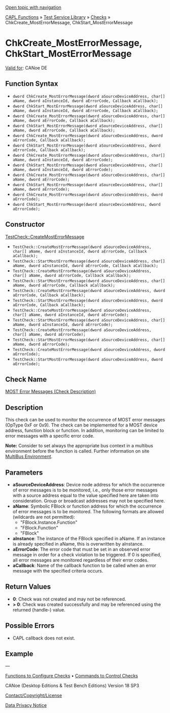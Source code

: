 [Open topic with navigation](../../../../../CANoeDEFamily.htm#Topics/CAPLFunctions/Test/Functions/CAPLfunctionChkCreateMostErrorMessage.md)

[CAPL Functions](../../CAPLfunctions.md) » [Test Service Library](../CAPLfunctionsTSLOverview.md) » [Checks](../CAPLfunctionsTSLCheckOverview.md) » ChkCreate_MostErrorMessage, ChkStart_MostErrorMessage

# ChkCreate_MostErrorMessage, ChkStart_MostErrorMessage

[Valid for](../../../Shared/FeatureAvailability.md): CANoe DE

## Function Syntax

- `dword ChkCreate_MostErrorMessage(dword aSourceDeviceAddress, char[] aName, dword aInstanceId, dword aErrorCode, Callback aCallback);`
- `dword ChkStart_MostErrorMessage(dword aSourceDeviceAddress, char[] aName, dword aInstanceId, dword aErrorCode, Callback aCallback);`
- `dword ChkCreate_MostErrorMessage(dword aSourceDeviceAddress, char[] aName, dword aErrorCode, Callback aCallback);`
- `dword ChkStart_MostErrorMessage(dword aSourceDeviceAddress, char[] aName, dword aErrorCode, Callback aCallback);`
- `dword ChkCreate_MostErrorMessage(dword aSourceDeviceAddress, dword aErrorCode, Callback aCallback);`
- `dword ChkStart_MostErrorMessage(dword aSourceDeviceAddress, dword aErrorCode, Callback aCallback);`
- `dword ChkCreate_MostErrorMessage(dword aSourceDeviceAddress, char[] aName, dword aInstanceId, dword aErrorCode);`
- `dword ChkStart_MostErrorMessage(dword aSourceDeviceAddress, char[] aName, dword aInstanceId, dword aErrorCode);`
- `dword ChkCreate_MostErrorMessage(dword aSourceDeviceAddress, char[] aName, dword aErrorCode);`
- `dword ChkStart_MostErrorMessage(dword aSourceDeviceAddress, char[] aName, dword aErrorCode);`
- `dword ChkCreate_MostErrorMessage(dword aSourceDeviceAddress, dword aErrorCode);`
- `dword ChkStart_MostErrorMessage(dword aSourceDeviceAddress, dword aErrorCode);`

## Constructor

[TestCheck::CreateMostErrorMessage](../../../Shared/CAPL/General/ClassesAndObjects.md)

- `TestCheck::CreateMostErrorMessage(dword aSourceDeviceAddress, char[] aName, dword aInstanceId, dword aErrorCode, Callback aCallback);`
- `TestCheck::StartMostErrorMessage(dword aSourceDeviceAddress, char[] aName, dword aInstanceId, dword aErrorCode, Callback aCallback);`
- `TestCheck::CreateMostErrorMessage(dword aSourceDeviceAddress, char[] aName, dword aErrorCode, Callback aCallback);`
- `TestCheck::StartMostErrorMessage(dword aSourceDeviceAddress, char[] aName, dword aErrorCode, Callback aCallback);`
- `TestCheck::CreateMostErrorMessage(dword aSourceDeviceAddress, dword aErrorCode, Callback aCallback);`
- `TestCheck::StartMostErrorMessage(dword aSourceDeviceAddress, dword aErrorCode, Callback aCallback);`
- `TestCheck::CreateMostErrorMessage(dword aSourceDeviceAddress, char[] aName, dword aInstanceId, dword aErrorCode);`
- `TestCheck::StartMostErrorMessage(dword aSourceDeviceAddress, char[] aName, dword aInstanceId, dword aErrorCode);`
- `TestCheck::CreateMostErrorMessage(dword aSourceDeviceAddress, char[] aName, dword aErrorCode);`
- `TestCheck::StartMostErrorMessage(dword aSourceDeviceAddress, char[] aName, dword aErrorCode);`
- `TestCheck::CreateMostErrorMessage(dword aSourceDeviceAddress, dword aErrorCode);`
- `TestCheck::StartMostErrorMessage(dword aSourceDeviceAddress, dword aErrorCode);`

## Check Name

[MOST Error Messages (Check Description)](../../../TestCommands/CheckDescriptions/CDMOSTErrorMessages.md)

## Description

This check can be used to monitor the occurrence of MOST error messages (OpType 0xF or 0x9). The check can be implemented for a MOST device address, function block or function. In addition, monitoring can be limited to error messages with a specific error code.

**Note:** Consider to set always the appropriate bus context in a multibus environment before the function is called. Further information on site [MultiBus Environment](../../../Shared/CAPL/General/TestMultiBusEnvironment.md).

## Parameters

- **aSourceDeviceAddress**: Device node address for which the occurrence of error messages is to be monitored, i.e., only those error messages with a source address equal to the value specified here are taken into consideration. Group or broadcast addresses may not be specified here.
- **aName**: Symbolic FBlock or function address for which the occurrence of error messages is to be monitored. The following formats are allowed (wildcards are not permitted):
  - "FBlock.Instance.Function"
  - "FBlock.Function"
  - "FBlock"
- **aInstance**: The instance of the FBlock specified in aName. If an instance is already specified in aName, this is overwritten by aInstance.
- **aErrorCode**: The error code that must be set in an observed error message in order for a check violation to be triggered. If 0 is specified, all error messages are monitored regardless of their error codes.
- **aCallback**: Name of the callback function to be called when an error message with the specified criteria occurs.

## Return Values

- **0**: Check was not created and may not be referenced.
- **> 0**: Check was created successfully and may be referenced using the returned (handle-) value.

## Possible Errors

- CAPL callback does not exist.

## Example

—

[Functions to Configure Checks](../CAPLfunctionsTSLConfigurationFunctions.md) • [Commands to Control Checks](../CAPLfunctionsTSLCheckControlCommands.md)

CANoe (Desktop Editions & Test Bench Editions) Version 18 SP3

[Contact/Copyright/License](../../../Shared/ContactCopyrightLicense.md)

[Data Privacy Notice](https://www.vector.com/int/en/company/get-info/privacy-policy/)
